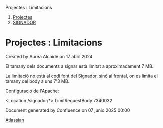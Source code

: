 Projectes : Limitacions  

1.  [Projectes](index.md)
2.  [SIGNADOR](SIGNADOR_41523646.md)

Projectes : Limitacions
=======================

Created by Áurea Alcaide on 17 abril 2024

El tamany dels documents a signar està limitat a aproximadament 7 MB.

La limitació no està al codi font del Signador, sinó al frontal, on es limita el tamany del body a uns 7'3 MB.

Configuració de l'Apache:

<Location /signador/\*>
        LimitRequestBody 7340032
</Location>

  

Document generated by Confluence on 07 junio 2025 00:00

[Atlassian](http://www.atlassian.com/)